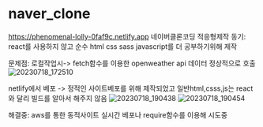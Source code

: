 ﻿# naver_clone
https://phenomenal-lolly-0faf9c.netlify.app
네이버클론코딩 적응형제작
동기: react를 사용하지 않고 순수 html css sass javascript를 더 공부하기위해 제작


문제점: 
로컬작업시-> fetch함수를 이용한 openweather api 데이터 정상적으로 호출
![20230718_172510](https://github.com/monty420420/naver_clone/assets/72345833/31e0e50d-c684-4f57-a699-796d3b2d90dd)

netlify에서 베포 -> 정적인 사이트베포를 위해 제작되었고 일반html,csss,js는 react와 달리 빌드를 알아서 해주지 않음
![20230718_190438](https://github.com/monty420420/naver_clone/assets/72345833/e1e2f571-cc78-48dd-8d29-951a6de6c84b)
![20230718_190454](https://github.com/monty420420/naver_clone/assets/72345833/ab49fce5-e7f8-4b1e-85fb-983e3c2ae0d9)

해결중:
aws를 통한 동적사이트 실시간 베포나 require함수를 이용해 시도중
